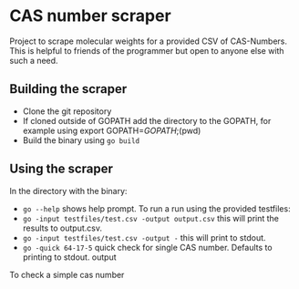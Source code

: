 # CAS number scraper

Project to scrape molecular weights for a provided CSV of CAS-Numbers.
This is helpful to friends of the programmer but open to anyone else with such a need.

## Building the scraper

- Clone the git repository
- If cloned outside of GOPATH add the directory to the GOPATH, for example using export GOPATH=$GOPATH;$(pwd)
- Build the binary using `go build`

## Using the scraper

In the directory with the binary:

- `go --help` shows help prompt.
To run a run using the provided testfiles:
- `go -input testfiles/test.csv -output output.csv` this will print the results to output.csv.
- `go -input testfiles/test.csv -output -` this will print to stdout.
- `go -quick 64-17-5` quick check for single CAS number. Defaults to printing to stdout.
output

To check a simple cas number 




